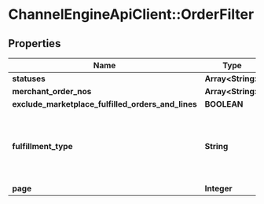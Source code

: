 # ChannelEngineApiClient::OrderFilter

## Properties
Name | Type | Description | Notes
------------ | ------------- | ------------- | -------------
**statuses** | **Array&lt;String&gt;** |  | [optional] 
**merchant_order_nos** | **Array&lt;String&gt;** |  | [optional] 
**exclude_marketplace_fulfilled_orders_and_lines** | **BOOLEAN** |  | [optional] 
**fulfillment_type** | **String** | Filter orders on fulfillment type. This will include all orders lines, even if they are partially fulfilled by the marketplace.  To exclude orders and lines that are fulfilled by the marketplace from the response, set ExcludeMarketplaceFulfilledOrdersAndLines to true. | [optional] 
**page** | **Integer** |  | [optional] 


